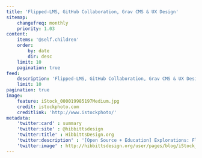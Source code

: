 ```yaml
---
title: 'Flipped-LMS, GitHub Collaboration, Grav CMS & UX Design'
sitemap:
    changefreq: monthly
    priority: 1.03
content:
    items: '@self.children'
    order:
        by: date
        dir: desc
    limit: 10
    pagination: true
feed:
    description: 'Flipped-LMS, GitHub Collaboration, Grav CMS & UX Design'
    limit: 10
pagination: true
image:
    feature: iStock_000019985197Medium.jpg
    credit: istockphoto.com
    creditlink: 'http://www.istockphoto/'
metadata:
    'twitter:card' : summary
    'twitter:site' : @hibbittsdesign
    'twitter:title' : HibbittsDesign.org
    'twitter:description' : '[Open Source + Education] Explorations: Flipped-LMS, GitHub Collaboration, Grav CMS & UX Design'
    'twitter:image' : http://hibbittsdesign.org/user/pages/blog/iStock_000019985197Medium.jpg
---
```

